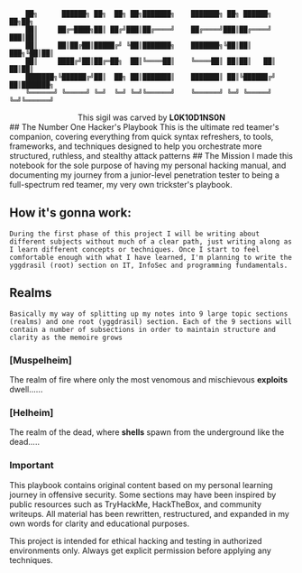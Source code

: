 ```
	██╗      ██████╗ ██╗  ██╗ ██╗███████╗    ███████╗ ██╗ ██████╗  ██╗██╗     
	██║     ██╔═████╗██║ ██╔╝███║██╔════╝    ██╔════╝███║██╔════╝ ███║██║     
	██║     ██║██╔██║█████╔╝ ╚██║███████╗    ███████╗╚██║██║  ███╗╚██║██║     
	██║     ████╔╝██║██╔═██╗  ██║╚════██║    ╚════██║ ██║██║   ██║ ██║██║     
	███████╗╚██████╔╝██║  ██╗ ██║███████║    ███████║ ██║╚██████╔╝ ██║███████╗
	╚══════╝ ╚═════╝ ╚═╝  ╚═╝ ╚═╝╚══════╝    ╚══════╝ ╚═╝ ╚═════╝  ╚═╝╚══════╝
```
<center>This sigil was carved by <b> L0K10D1NS0N </b></center>
## The Number One Hacker's Playbook
	This is the ultimate red teamer's companion, covering everything from quick syntax refreshers, to tools, frameworks, and techniques designed to help you orchestrate more structured, ruthless, and stealthy attack patterns
## The Mission
		I made this notebook for the sole purpose of having my personal hacking manual, and documenting my journey from a junior-level penetration tester to being a full-spectrum red teamer, my very own trickster's playbook.

## How it's gonna work:

	During the first phase of this project I will be writing about different subjects without much of a clear path, just writing along as I learn different concepts or techniques. Once I start to feel comfortable enough with what I have learned, I'm planning to write the yggdrasil (root) section on IT, InfoSec and programming fundamentals.

## Realms

	Basically my way of splitting up my notes into 9 large topic sections (realms) and one root (yggdrasil) section. Each of the 9 sections will contain a number of subsections in order to maintain structure and clarity as the memoire grows

### [Muspelheim]

The realm of fire where only the most venomous and mischievous **exploits** dwell......
### [Helheim]

The realm of the dead, where **shells** spawn from the underground like the dead.....

### Important

This playbook contains original content based on my personal learning journey in offensive security. Some sections may have been inspired by public resources such as TryHackMe, HackTheBox, and community writeups. All material has been rewritten, restructured, and expanded in my own words for clarity and educational purposes.  

This project is intended for ethical hacking and testing in authorized environments only. Always get explicit permission before applying any techniques.  


